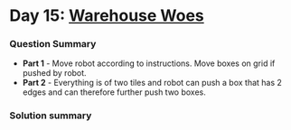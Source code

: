 # Day 15: [Warehouse Woes](https://adventofcode.com/2024/day/15)

### Question Summary
- **Part 1** - Move robot according to instructions. Move boxes on grid if pushed by robot. 
- **Part 2** - Everything is of two tiles and robot can push a box that has 2 edges and can therefore further push two boxes. 

### Solution summary 
